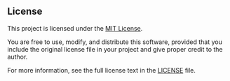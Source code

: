 ## License

This project is licensed under the [MIT License](LICENSE).

You are free to use, modify, and distribute this software, provided that you include the original license file in your project and give proper credit to the author.

For more information, see the full license text in the [LICENSE](LICENSE) file.

